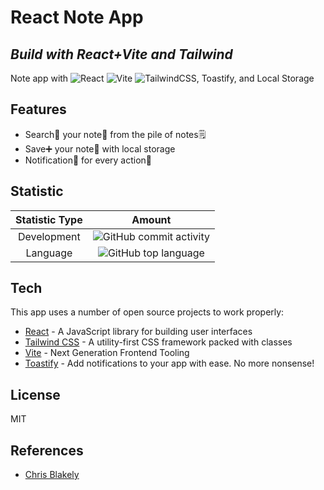 # React Note App
## _Build with React+Vite and Tailwind_

Note app with ![React](https://img.shields.io/badge/react-%2320232a.svg?style=for-the-badge&logo=react&logoColor=%2361DAFB) ![Vite](https://img.shields.io/badge/vite-%23646CFF.svg?style=for-the-badge&logo=vite&logoColor=white) ![TailwindCSS](https://img.shields.io/badge/tailwindcss-%2338B2AC.svg?style=for-the-badge&logo=tailwind-css&logoColor=white), Toastify, and Local Storage

## Features

- Search🔎 your note📝 from the pile of notes🗒
- Save➕ your note📝 with local storage
- Notification📄 for every action🦾 

## Statistic
|Statistic Type|Amount|
|:---:|:---:|
|Development|![GitHub commit activity](https://img.shields.io/github/commit-activity/y/ninoslat1/react-note-app)|
|Language|![GitHub top language](https://img.shields.io/github/languages/top/ninoslat1/react-note-app?color=yellow)|

## Tech

This app uses a number of open source projects to work properly:

- [React](https://reactjs.org/) - A JavaScript library for building user interfaces
- [Tailwind CSS](https://getbootstrap.com/) - A utility-first CSS framework packed with classes
- [Vite](https://vitejs.dev/) - Next Generation Frontend Tooling
- [Toastify](https://www.npmjs.com/package/react-toastify) - Add notifications to your app with ease. No more nonsense!

## License

MIT

## References

- [Chris Blakely](https://www.youtube.com/watch?v=8KB3DHI-QbM)
